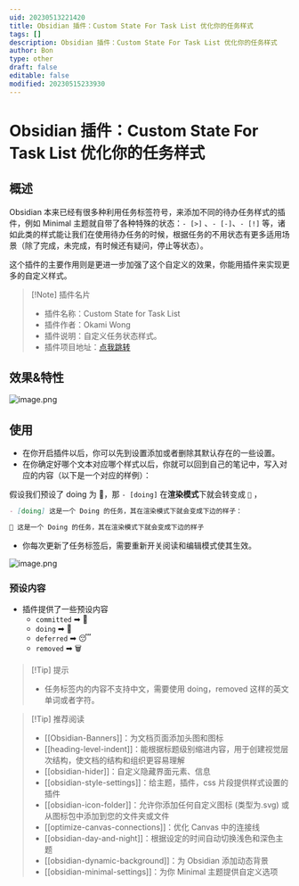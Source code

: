 ```yaml
---
uid: 20230513221420
title: Obsidian 插件：Custom State For Task List 优化你的任务样式
tags: []
description: Obsidian 插件：Custom State For Task List 优化你的任务样式
author: Bon
type: other
draft: false
editable: false
modified: 20230515233930
---
```


# Obsidian 插件：Custom State For Task List 优化你的任务样式

## 概述

Obsidian 本来已经有很多种利用任务标签符号，来添加不同的待办任务样式的插件，例如 Minimal 主题就自带了各种特殊的状态：`- [>]` 、`- [-]`、`- [!]` 等，诸如此类的样式能让我们在使用待办任务的时候，根据任务的不用状态有更多适用场景（除了完成，未完成，有时候还有疑问，停止等状态）。

这个插件的主要作用则是更进一步加强了这个自定义的效果，你能用插件来实现更多的自定义样式。

> [!Note] 插件名片
> - 插件名称：Custom State for Task List
> - 插件作者：Okami Wong
> - 插件说明：自定义任务状态样式。
> - 插件项目地址：[点我跳转](https://github.com/OkamiWong/obsidian-custom-state-for-task-list)

## 效果&特性

![image.png](https://cdn.pkmer.cn/images/20230514130843.png!pkmer)

## 使用

- 在你开启插件以后，你可以先到设置添加或者删除其默认存在的一些设置。
- 在你确定好哪个文本对应哪个样式以后，你就可以回到自己的笔记中，写入对应的内容（以下是一个对应的样例）：

假设我们预设了 doing 为 🎉，那 `- [doing]` 在**渲染模式**下就会转变成 `🎉` ，

```markdown
- [doing] 这是一个 Doing 的任务，其在渲染模式下就会变成下边的样子：

🎉 这是一个 Doing 的任务，其在渲染模式下就会变成下边的样子
```

  - 你每次更新了任务标签后，需要重新开关阅读和编辑模式使其生效。

![image.png](https://cdn.pkmer.cn/images/20230514130402.png!pkmer)

### 预设内容

- 插件提供了一些预设内容
	- `committed` ➡ 📌
	- `doing` ➡ 🚧
	- `deferred` ➡ 😴
	- `removed` ➡ 🗑

>[!Tip] 提示
>- 任务标签内的内容不支持中文，需要使用 doing，removed 这样的英文单词或者字符。

> [!Tip] 推荐阅读
> - [[Obsidian-Banners]]：为文档页面添加头图和图标
> - [[heading-level-indent]]：能根据标题级别缩进内容，用于创建视觉层次结构，使文档的结构和组织更容易理解
> - [[obsidian-hider]]：自定义隐藏界面元素、信息
> - [[obsidian-style-settings]]：给主题，插件，css 片段提供样式设置的插件
> - [[obsidian-icon-folder]]：允许你添加任何自定义图标 (类型为.svg) 或从图标包中添加到您的文件夹或文件
> - [[optimize-canvas-connections]]：优化 Canvas 中的连接线
> - [[obsidian-day-and-night]]：根据设定的时间自动切换浅色和深色主题
> - [[obsidian-dynamic-background]]：为 Obsidian 添加动态背景
> - [[obsidian-minimal-settings]]：为你 Minimal 主题提供自定义选项